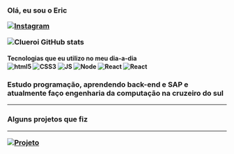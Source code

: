 <h3>Olá, eu sou o Eric
  
[![Instagram](https://img.shields.io/badge/Instagram-E4405F?style=for-the-badge&logo=instagram&logoColor=white)](https://www.instagram.com/eric_roomero__/)

![Clueroi GitHub stats](https://github-readme-stats.vercel.app/api?username=clueroi&show_icons=true&theme=radical)

<h4>Tecnologias que eu utilizo no meu dia-a-dia

<div style="display: inline_block; gap: 30px">
  <img align="center" alt="html5"src="https://img.shields.io/badge/HTML5-E34F26?style=for-the-badge&logo=html5&logoColor=white">
  <img align="center" alt="CSS3"src="https://img.shields.io/badge/CSS3-1572B6?style=for-the-badge&logo=css3&logoColor=white">
  <img align="center" alt="JS"src="https://img.shields.io/badge/JavaScript-F7DF1E?style=for-the-badge&logo=javascript&logoColor=black">
  <img align="center" alt="Node"src="https://img.shields.io/badge/Node.js-43853D?style=for-the-badge&logo=node.js&logoColor=white">
  <img align="center" alt="React"src="https://img.shields.io/badge/React-20232A?style=for-the-badge&logo=react&logoColor=61DAFB">
<img align="center" alt="React"src="https://img.shields.io/badge/Bootstrap-563D7C?style=for-the-badge&logo=bootstrap&logoColor=white">
</div>

<h3>Estudo programação, aprendendo back-end e SAP e atualmente faço engenharia da computação na cruzeiro do sul</h1>

<hr/> 
<h3 >Alguns projetos que fiz<br/>
<hr/> 

[![Projeto](https://img.shields.io/website?label=TicTacToe.com&style=for-the-badge&url=https://tic-tac-toe-woad-six.vercel.app)](https://tic-tac-toe-woad-six.vercel.app) <br/>
